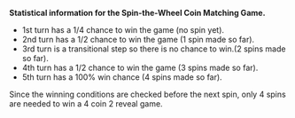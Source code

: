 **Statistical information for the Spin-the-Wheel Coin Matching Game.** <br />
  * 1st turn has a 1/4 chance to win the game (no spin yet).<br />
  * 2nd turn has a 1/2 chance to win the game (1 spin made so far).<br />
  * 3rd turn is a transitional step so there is no chance to win.(2 spins made so far).<br />
  * 4th turn has a 1/2 chance to win the game (3 spins made so far).<br />
  * 5th turn has a 100% win chance (4 spins made so far).<br />

Since the winning conditions are checked before the next spin, only 4 spins <br /> are needed to win a 4 coin 2 reveal game.

